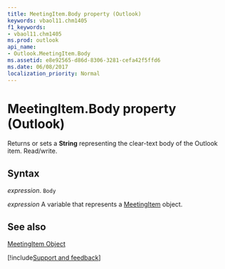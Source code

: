 ```yaml
---
title: MeetingItem.Body property (Outlook)
keywords: vbaol11.chm1405
f1_keywords:
- vbaol11.chm1405
ms.prod: outlook
api_name:
- Outlook.MeetingItem.Body
ms.assetid: e8e92565-d86d-8306-3281-cefa42f5ffd6
ms.date: 06/08/2017
localization_priority: Normal
---
```



# MeetingItem.Body property (Outlook)

Returns or sets a **String** representing the clear-text body of the Outlook item. Read/write.


## Syntax

_expression_. `Body`

_expression_ A variable that represents a [MeetingItem](Outlook.MeetingItem.md) object.


## See also


[MeetingItem Object](Outlook.MeetingItem.md)

[!include[Support and feedback](~/includes/feedback-boilerplate.md)]